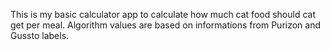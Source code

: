 This is my basic calculator app to calculate how much cat food should cat get per meal. Algorithm values are based on informations from Purizon and Gussto labels.
